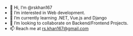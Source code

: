 - 👋 Hi, I’m @rskhan167
- 👀 I’m interested in Web development.
- 🌱 I’m currently learning .NET, Vue.js and Django
- 💞️ I’m looking to collaborate on Backend/Frontend Projects.
- 📫 Reach me at rs.khan167@gmail.com

<!---
rskhan167/rskhan167 is a ✨ special ✨ repository because its `README.md` (this file) appears on your GitHub profile.
You can click the Preview link to take a look at your changes.
--->
